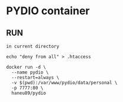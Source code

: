 # PYDIO container

## RUN

`in current directory`

```shell
echo "deny from all" > .htaccess

docker run -d \
  --name pydio \
  --restart=always \
  -v $(pwd):/var/www/pydio/data/personal \
  -p 7777:80 \
  haneu89/pydio
```